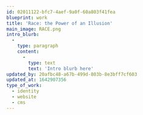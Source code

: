 ```yaml
---
id: 02011122-bfc7-4aef-9a0f-60a803f41fea
blueprint: work
title: 'Race: the Power of an Illusion'
main_image: RACE.png
intro_blurb:
  -
    type: paragraph
    content:
      -
        type: text
        text: 'Intro blurb here'
updated_by: 20afbc48-a67b-499d-803b-8e3bff7cf603
updated_at: 1642907356
type_of_work:
  - identity
  - website
  - cms
---
```

